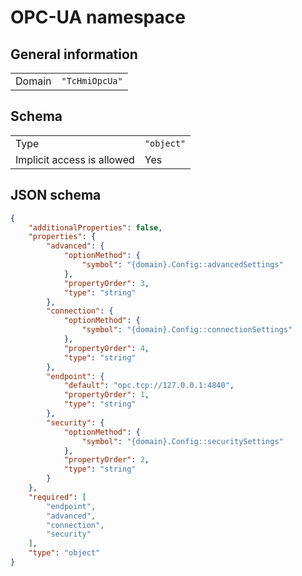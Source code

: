 # OPC-UA namespace

## General information

|  |  |
| - | - |
| Domain | `"TcHmiOpcUa"` |

## Schema

|  |  |
| - | - |
| Type | `"object"` |
| Implicit access is allowed | Yes |

## JSON schema

```json
{
    "additionalProperties": false,
    "properties": {
        "advanced": {
            "optionMethod": {
                "symbol": "{domain}.Config::advancedSettings"
            },
            "propertyOrder": 3,
            "type": "string"
        },
        "connection": {
            "optionMethod": {
                "symbol": "{domain}.Config::connectionSettings"
            },
            "propertyOrder": 4,
            "type": "string"
        },
        "endpoint": {
            "default": "opc.tcp://127.0.0.1:4840",
            "propertyOrder": 1,
            "type": "string"
        },
        "security": {
            "optionMethod": {
                "symbol": "{domain}.Config::securitySettings"
            },
            "propertyOrder": 2,
            "type": "string"
        }
    },
    "required": [
        "endpoint",
        "advanced",
        "connection",
        "security"
    ],
    "type": "object"
}
```
